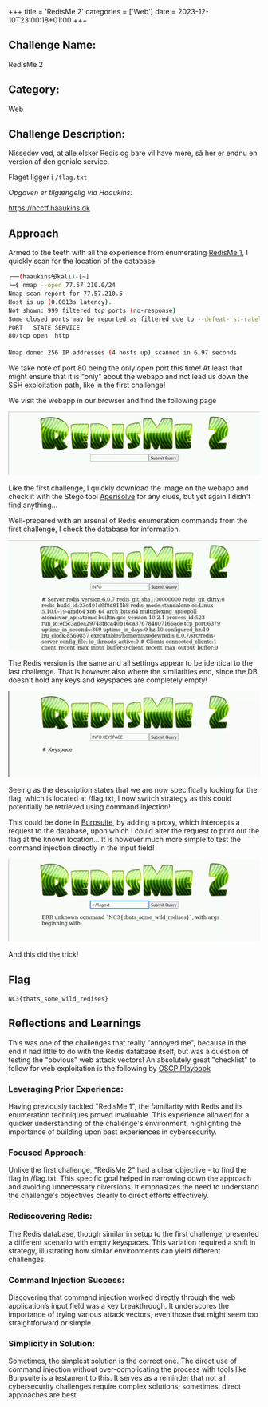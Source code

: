 +++
title = 'RedisMe 2'
categories = ['Web']
date = 2023-12-10T23:00:18+01:00
+++

## Challenge Name:

RedisMe 2

## Category:

Web

## Challenge Description:

Nissedev ved, at alle elsker Redis og bare vil have mere, så her er endnu en version af den geniale service.

Flaget ligger i `/flag.txt`

_Opgaven er tilgængelig via Haaukins:_

https://ncctf.haaukins.dk

## Approach

Armed to the teeth with all the experience from enumerating [RedisMe 1](/nc3/web/redisme-1), I quickly scan for the location of the database

```bash
┌──(haaukins㉿kali)-[~]
└─$ nmap --open 77.57.210.0/24
Nmap scan report for 77.57.210.5
Host is up (0.0013s latency).
Not shown: 999 filtered tcp ports (no-response)
Some closed ports may be reported as filtered due to --defeat-rst-ratelimit
PORT   STATE SERVICE
80/tcp open  http

Nmap done: 256 IP addresses (4 hosts up) scanned in 6.97 seconds

```

We take note of port 80 being the only open port this time!
At least that might ensure that it is "only" about the webapp and not lead us down the SSH exploitation path, like in the first challenge!

We visit the webapp in our browser and find the following page

![RedisMe Webapp](images/RedisMe-Webapp.png)

Like the first challenge, I quickly download the image on the webapp and check it with the Stego tool [Aperisolve](https://www.aperisolve.com/) for any clues, but yet again I didn't find anything...

Well-prepared with an arsenal of Redis enumeration commands from the first challenge, I check the database for information.

![Redis INFO command](images/Redis-Info.png)

The Redis version is the same and all settings appear to be identical to the last challenge.
That is however also where the similarities end, since the DB doesn't hold any keys and keyspaces are completely empty!

![Redis KEYSPACE INFO](images/Redis-keyspace-info.png)

Seeing as the description states that we are now specifically looking for the flag, which is located at /flag.txt, I now switch strategy as this could potentially be retrieved using command injection!

This could be done in [Burpsuite](https://portswigger.net/burp), by adding a proxy, which intercepts a request to the database, upon which I could alter the request to print out the flag at the known location...
It is however much more simple to test the command injection directly in the input field!

![Redis Command Injection](images/Redis-command-injection.png)

And this did the trick!

## Flag

```text
NC3{thats_some_wild_redises}
```

## Reflections and Learnings

This was one of the challenges that really "annoyed me", because in the end it had little to do with the Redis database itself, but was a question of testing the "obvious" web attack vectors!
An absolutely great "checklist" to follow for web exploitation is the following by [OSCP Playbook](https://fareedfauzi.gitbook.io/oscp-playbook/services-enumeration/http-s/enumeration-checklist)

### Leveraging Prior Experience:

Having previously tackled "RedisMe 1", the familiarity with Redis and its enumeration techniques proved invaluable. This experience allowed for a quicker understanding of the challenge's environment, highlighting the importance of building upon past experiences in cybersecurity.

### Focused Approach:

Unlike the first challenge, "RedisMe 2" had a clear objective - to find the flag in /flag.txt. This specific goal helped in narrowing down the approach and avoiding unnecessary diversions. It emphasizes the need to understand the challenge's objectives clearly to direct efforts effectively.

### Rediscovering Redis:

The Redis database, though similar in setup to the first challenge, presented a different scenario with empty keyspaces. This variation required a shift in strategy, illustrating how similar environments can yield different challenges.

### Command Injection Success:

Discovering that command injection worked directly through the web application’s input field was a key breakthrough. It underscores the importance of trying various attack vectors, even those that might seem too straightforward or simple.

### Simplicity in Solution:

Sometimes, the simplest solution is the correct one. The direct use of command injection without over-complicating the process with tools like Burpsuite is a testament to this. It serves as a reminder that not all cybersecurity challenges require complex solutions; sometimes, direct approaches are best.
